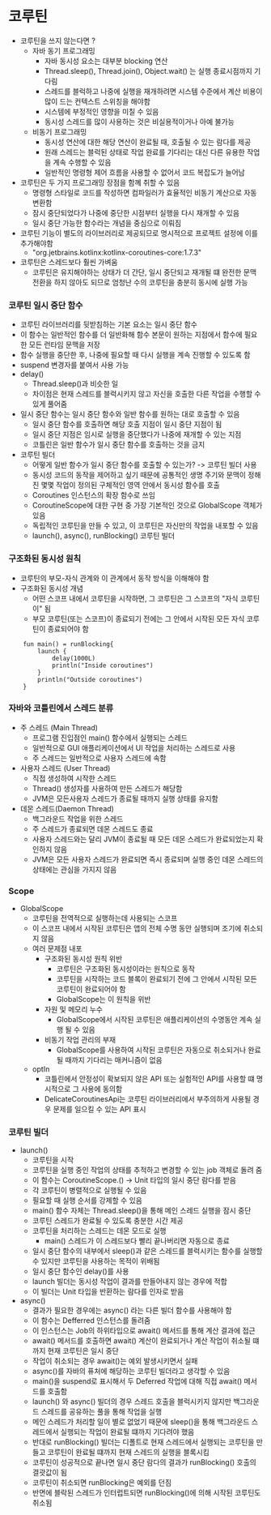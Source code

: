 # 코루틴

- 코루틴을 쓰지 않는다면 ?
    - 자바 동기 프로그래밍
        - 자바 동시성 요소는 대부분 blocking 연산
        - Thread.sleep(), Thread.join(), Object.wait() 는 실행 종료시점까지 기다림
        - 스레드를 블럭하고 나중에 실행을 재개하려면 시스템 수준에서 계산 비용이 많이 드는 컨텍스트 스위칭을 해야함
        - 시스템에 부정적인 영향을 미칠 수 있음
        - 동시성 스레드를 많이 사용하는 것은 비실용적이거나 아예 불가능
    - 비동기 프로그래밍
        - 동시성 연산에 대한 해당 연산이 완료될 때, 호출될 수 있는 람다를 제공
        - 원래 스레드는 블럭된 상태로 작업 완료를 기다리는 대신 다른 유용한 작업을 계속 수행할 수 있음
        - 일반적인 명령형 제어 흐름을 사용할 수 없어서 코드 복잡도가 늘어남
- 코루틴은 두 가지 프로그래밍 장점을 함꼐 취할 수 있음
    - 명령형 스타일로 코드를 작성하면 컴파일러가 효율적인 비동기 계산으로 자동 변환함
    - 잠시 중단되었다가 나중에 중단한 시점부터 실행을 다시 재개할 수 있음
    - 일시 중단 가능한 함수라는 개념을 중심으로 이뤄짐
- 코루틴 기능이 별도의 라이브러리로 제공되므로 명시적으로 프로젝트 설정에 이를 추가해야함
    - "org.jetbrains.kotlinx:kotlinx-coroutines-core:1.7.3"
- 코루틴은 스레드보다 훨씬 가벼움
    - 코루틴은 유지해야하는 상태가 더 간단, 일시 중단되고 재개될 떄 완전한 문맥 전환을 하지 않아도 되므로 엄청난 수의 코루틴을 충분히 동시에 실행 가능

### 코루틴 일시 중단 함수

- 코루틴 라이브러리를 뒷받침하는 기본 요소는 일시 중단 함수
- 이 함수는 일반적인 함수를 더 일반화해 함수 본문이 원하는 지점에서 함수에 필요한 모든 런타임 문맥을 저장
- 함수 실행을 중단한 후, 나중에 필요할 때 다시 실행을 계속 진행할 수 있도록 함
- suspend 변경자를 붙여서 사용 가능
- delay()
    - Thread.sleep()과 비슷한 일
    - 차이점은 현재 스레드를 블럭시키지 않고 자신을 호출한 다른 작업을 수행할 수 있게 풀어줌
- 일시 중단 함수는 일시 중단 함수와 일반 함수를 원하는 대로 호출할 수 있음
    - 일시 중단 함수를 호출하면 해당 호출 지점이 일시 중단 지점이 됨
    - 일시 중단 지점은 임시로 실행을 중단했다가 나중에 재개할 수 있는 지점
    - 코틀린은 일반 함수가 일시 중단 함수를 호출하는 것을 금지
- 코루틴 빌더
    - 어떻게 일반 함수가 일시 중단 함수를 호출할 수 있는가? -> 코루틴 빌더 사용
    - 동시성 코드의 동작을 제어하고 싶기 때문에 공통적인 생명 주기와 문맥이 정해진 몇몇 작업이 정의된 구체적인 영역 안에서 동시성 함수를 호출
    - Coroutines 인스턴스의 확장 함수로 쓰임
    - CoroutineScope에 대한 구현 중 가장 기본적인 것으로 GlobalScope 객체가 있음
    - 독립적인 코루틴을 만들 수 있고, 이 코루틴은 자신만의 작업을 내포할 수 있음
    - launch(), async(), runBlocking() 코루틴 빌더

### 구조화된 동시성 원칙

- 코루틴의 부모-자식 관계와 이 관계에서 동작 방식을 이해해야 함
- 구조화된 동시성 개념
    - 어떤 스코프 내에서 코루틴을 시작하면, 그 코루틴은 그 스코프의 "자식 코루틴이" 됨
    - 부모 코루틴(또는 스코프)이 종료되기 전에는 그 안에서 시작된 모든 자식 코루틴이 종료되어야 함

```
    fun main() = runBlocking{
        launch {
            delay(1000L)
            println("Inside coroutines")
        }
        println("Outside coroutines")
    }
```

### 자바와 코틀린에서 스레드 분류

- 주 스레드 (Main Thread)
    - 프로그램 진입점인 main() 함수에서 실행되는 스레드
    - 일반적으로 GUI 애플리케이션에서 UI 작업을 처리하는 스레드로 사용
    - 주 스레드는 일반적으로 사용자 스레드에 속함
- 사용자 스레드 (User Thread)
    - 직접 생성하여 시작한 스레드
    - Thread() 생성자를 사용하여 만든 스레드가 해당함
    - JVM은 모든사용자 스레드가 종료될 때까지 실행 상태를 유지함
- 데몬 스레드(Daemon Thread)
    - 백그라운드 작업을 위한 스레드
    - 주 스레드가 종료되면 데몬 스레드도 종료
    - 사용자 스레드와는 달리 JVM이 종료될 때 모든 데몬 스레드가 완료되었는지 확인하지 않음
    - JVM은 모든 사용자 스레드가 완료되면 즉시 종료되며 실행 중인 데몬 스레드의 상태에는 관심을 가지지 않음

### Scope

- GlobalScope
    - 코루틴을 전역적으로 실행하는데 사용되는 스코프
    - 이 스코프 내에서 시작된 코루틴은 앱의 전체 수명 동안 실행되며 조기에 취소되지 않음
    - 여러 문제점 내포
        - 구조화된 동시성 원칙 위반
            - 코루틴은 구조화된 동시성이라는 원칙으로 동작
            - 코루틴을 시작하는 코드 블록이 완료되기 전에 그 안에서 시작된 모든 코루틴이 완료되어야 함
            - GlobalScope는 이 원칙을 위반
        - 자원 및 메모리 누수
            - GlobalScope에서 시작된 코루틴은 애플리케이션의 수명동안 계속 실행 될 수 있음
        - 비동기 작업 관리의 부재
            - GlobalScope를 사용하여 시작된 코루틴은 자동으로 취소되거나 완료될 때까지 기다리는 매커니즘이 없음
    - optIn
        - 코틀린에서 안정성이 확보되지 않은 API 또는 실험적인 API를 사용할 떄 명시적으로 그 사용에 동의함
        - DelicateCoroutinesApi는 코루틴 라이브러리에서 부주의하게 사용될 경우 문제를 일으킬 수 있는 API 표시

### 코루틴 빌더

- launch()
    - 코루틴을 시작
    - 코루틴을 실행 중인 작업의 상태를 추적하고 변경할 수 있는 job 객체로 돌려 줌
    - 이 함수는 CoroutineScope.() -> Unit 타입의 일시 중단 람다를 받음
    - 각 코루틴이 병렬적으로 실행될 수 있음
    - 필요할 때 실행 순서를 강제할 수 있음
    - main() 함수 자체는 Thread.sleep()을 통해 메인 스레드 실행을 잠시 중단
    - 코루틴 스레드가 완료될 수 있도록 충분한 시간 제공
    - 코루틴을 처리하는 스레드는 데몬 모드로 실행
        - main() 스레드가 이 스레드보다 빨리 끝나버리면 자동으로 종료
    - 일시 중단 함수의 내부에서 sleep()과 같은 스레드를 블럭시키는 함수를 실행할 수 있지만 코루틴을 사용하는 목적이 위배됨
    - 일시 중단 함수인 delay()를 사용
    - launch 빌더는 동시성 작업이 결과를 만들어내지 않는 경우에 적합
    - 이 빌더는 Unit 타입을 반환하는 람다를 인자로 받음
- async()
  - 결과가 필요한 경우에는 async() 라는 다른 빌더 함수를 사용해야 함
  - 이 함수는 Defferred 인스턴스를 돌려줌
  - 이 인스턴스는 Job의 하위타입으로 await() 메서드를 통해 계산 결과에 접근
  - await() 메서드를 호출하면 await() 계산이 완료되거나 계산 작업이 취소될 떄까지 현재 코루틴은 일시 중단
  - 작업이 취소되는 경우 await()는 예외 발생시키면서 실패
  - async()를 자바의 퓨처에 해당하는 코루틴 빌더라고 생각할 수 있음
  - main()을 suspend로 표시해서 두 Deferred 작업에 대해 직접 await() 메서드를 호출함
  - launch() 와 async() 빌더의 경우 스레드 호출을 블럭시키지 않지만 백그라운드 스레드를 공유하는 풀을 통해 작업을 실행
  - 메인 스레드가 처리할 일이 별로 없었기 때문에 sleep()을 통해 백그라운드 스레드에서 실행되는 작업이 완료될 떄까지 기다려야 했음
  - 반대로 runBlocking() 빌더는 디폴트로 현재 스레드에서 실행되는 코루틴을 만들고 코루틴이 완료될 떄까지 현재 스레드의 실행을 블록시킴
  - 코루틴이 성공적으로 끝나면 일시 중단 람다의 결과가 runBlocking() 호출의 결괏값이 됨
  - 코루틴이 취소되면 runBlocking은 예외를 던짐
  - 반면에 블락된 스레드가 인터럽트되면 runBlocking()에 의해 시작된 코루틴도 취소됨